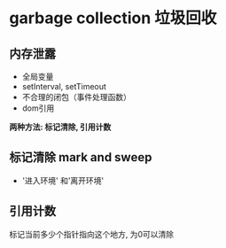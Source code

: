 # garbage collection 垃圾回收

## 内存泄露

- 全局变量
- setInterval, setTimeout
- 不合理的闭包（事件处理函数）
- dom引用

**两种方法: 标记清除, 引用计数**

## 标记清除 mark and sweep

- '进入环境' 和'离开环境'

## 引用计数

标记当前多少个指针指向这个地方, 为0可以清除

## 

